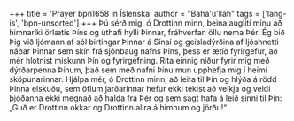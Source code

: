 +++
title = 'Prayer bpn1658 in Íslenska'
author = "Bahá'u'lláh"
tags = ['lang-is', 'bpn-unsorted']
+++
Þú sérð mig, ó Drottinn minn, beina augliti mínu að himnaríki örlætis Þíns og úthafi hylli Þinnar, fráhverfan öllu nema Þér. Ég bið Þig við ljómann af sól birtingar Þinnar á Sínaí og geisla­dýrðina af ljóshnetti náðar Þinnar sem skín frá sjónbaug nafns Þíns, þess er ætíð fyrirgefur, að mér hlotnist miskunn Þín og fyrirgefning. Rita einnig niður fyrir mig með dýrðarpenna Þínum, það sem með nafni Þínu mun upphefja mig í heimi sköp­unarinnar. Hjálpa mér, ó Drottinn minn, að leita til Þín og hlýða á rödd Þinna elskuðu, sem öflum jarðarinnar hefur ekki tekist að veikja og veldi þjóðanna ekki megnað að halda frá Þér og sem sagt hafa á leið sinni til Þín: „Guð er Drottinn okkar og Drottinn allra á himnum og jörðu!“
